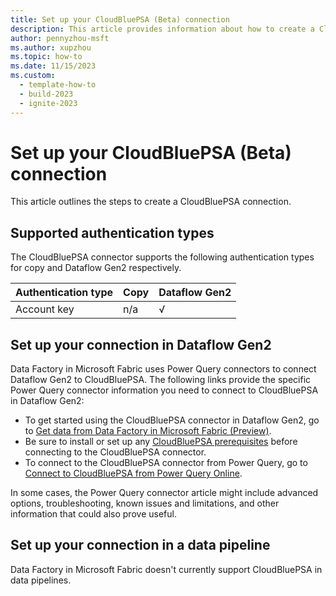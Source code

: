 ```yaml
---
title: Set up your CloudBluePSA (Beta) connection
description: This article provides information about how to create a CloudBluePSA connection in Microsoft Fabric.
author: pennyzhou-msft
ms.author: xupzhou
ms.topic: how-to
ms.date: 11/15/2023
ms.custom:
  - template-how-to
  - build-2023
  - ignite-2023
---
```


# Set up your CloudBluePSA (Beta) connection

This article outlines the steps to create a CloudBluePSA connection.

## Supported authentication types

The CloudBluePSA connector supports the following authentication types for copy and Dataflow Gen2 respectively.  

|Authentication type |Copy |Dataflow Gen2 |
|:---|:---|:---|
|Account key| n/a | √ |

## Set up your connection in Dataflow Gen2

Data Factory in Microsoft Fabric uses Power Query connectors to connect Dataflow Gen2 to CloudBluePSA. The following links provide the specific Power Query connector information you need to connect to CloudBluePSA in Dataflow Gen2:

- To get started using the CloudBluePSA connector in Dataflow Gen2, go to [Get data from Data Factory in Microsoft Fabric (Preview)](/power-query/where-to-get-data#get-data-from-data-factory-in-microsoft-fabric-preview).
- Be sure to install or set up any [CloudBluePSA prerequisites](/power-query/connectors/cloudbluepsa#prerequisites) before connecting to the CloudBluePSA connector.
- To connect to the CloudBluePSA connector from Power Query, go to [Connect to CloudBluePSA from Power Query Online](/power-query/connectors/cloudbluepsa#connect-to-cloudbluepsa-from-powerquery-online).

In some cases, the Power Query connector article might include advanced options, troubleshooting, known issues and limitations, and other information that could also prove useful.

## Set up your connection in a data pipeline

Data Factory in Microsoft Fabric doesn't currently support CloudBluePSA in data pipelines.
